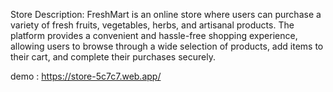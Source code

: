 Store
Description:
FreshMart is an online store where users can purchase a variety of fresh fruits, vegetables, herbs, and artisanal products. The platform provides a convenient and hassle-free shopping experience, allowing users to browse through a wide selection of products, add items to their cart, and complete their purchases securely.

demo : https://store-5c7c7.web.app/
